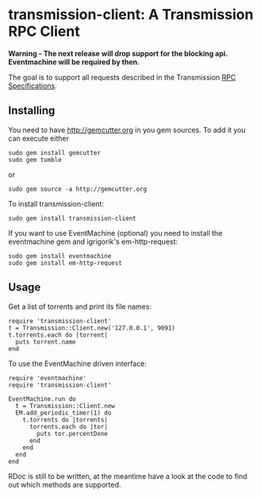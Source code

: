# transmission-client: A Transmission RPC Client

**Warning - The next release will drop support for the blocking api. Eventmachine will be required by then.**

The goal is to support all requests described in the Transmission [RPC Specifications](http://trac.transmissionbt.com/browser/trunk/doc/rpc-spec.txt).

## Installing
You need to have http://gemcutter.org in you gem sources. To add it you can execute either

	sudo gem install gemcutter
	sudo gem tumble

or

	sudo gem source -a http://gemcutter.org

To install transmission-client:

	sudo gem install transmission-client

If you want to use EventMachine (optional) you need to install the eventmachine gem and igrigorik's em-http-request:
	
	sudo gem install eventmachine
	sudo gem install em-http-request

## Usage
Get a list of torrents and print its file names:

	require 'transmission-client'
	t = Transmission::Client.new('127.0.0.1', 9091)
	t.torrents.each do |torrent|
	  puts torrent.name
	end

To use the EventMachine driven interface:

	require 'eventmachine'
	require 'transmission-client'

	EventMachine.run do
	  t = Transmission::Client.new
	  EM.add_periodic_timer(1) do
	    t.torrents do |torrents|
	      torrents.each do |tor|
	        puts tor.percentDone
	      end
	    end
	  end
	end

RDoc is still to be written, at the meantime have a look at the code to find out which methods are supported.
